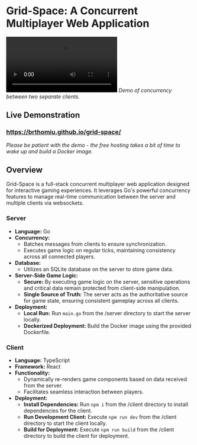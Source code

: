 # Grid-Space: A Concurrent Multiplayer Web Application

<video src="wge.mp4"></video>
<em>Demo of concurrency between two separate clients.</em>

## Live Demonstration
### <strong>https://brthomiu.github.io/grid-space/</strong>

<em>Please be patient with the demo - the free hosting takes a bit of time to wake up and build a Docker image.</em>

## Overview
Grid-Space is a full-stack concurrent multiplayer web application designed for interactive gaming experiences. It leverages Go's powerful concurrency features to manage real-time communication between the server and multiple clients via websockets.

### Server
- **Language:** Go
- **Concurrency:**
    - Batches messages from clients to ensure synchronization.
    - Executes game logic on regular ticks, maintaining consistency across all connected players.
- **Database:**
    - Utilizes an SQLite database on the server to store game data.
- **Server-Side Game Logic:**
    - **Secure:** By executing game logic on the server, sensitive operations and critical data remain protected from client-side manipulation.
    - **Single Source of Truth:** The server acts as the authoritative source for game state, ensuring consistent gameplay across all clients.
- **Deployment:**
    - **Local Run:** Run `main.go` from the /server directory to start the server locally.
    - **Dockerized Deployment:** Build the Docker image using the provided Dockerfile.

### Client
- **Language:** TypeScript
- **Framework:** React
- **Functionality:**
    - Dynamically re-renders game components based on data received from the server.
    - Facilitates seamless interaction between players.
- **Deployment:**
    - **Install Dependencies:** Run `npm i` from the /client directory to install dependencies for the client.
    - **Run Development Client:** Execute `npm run dev` from the /client directory to start the client locally.
    - **Build for Deployment:** Execute `npm run build` from the /client directory to build the client for deployment.
